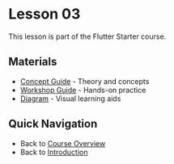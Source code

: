 # Lesson 03

This lesson is part of the Flutter Starter course.

## Materials

- [Concept Guide](./concept.md) - Theory and concepts
- [Workshop Guide](./workshop_03.md) - Hands-on practice  
- [Diagram](./diagram.md) - Visual learning aids

## Quick Navigation

- Back to [Course Overview](/docs/course-overview)
- Back to [Introduction](/docs/intro)
